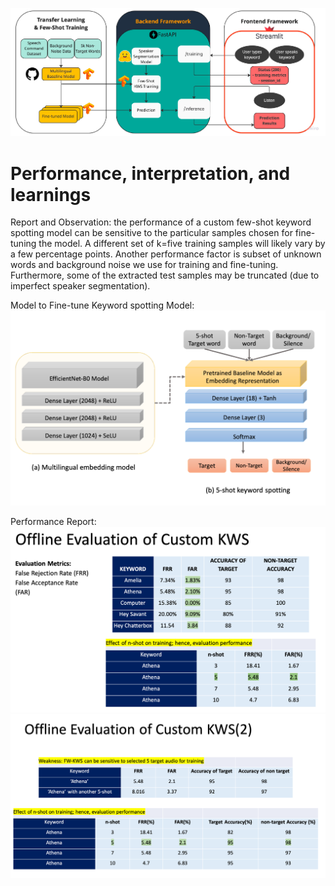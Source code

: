 ![Solution Architecture](Solution_Architecture_updated.png)

# Performance, interpretation, and learnings



Report and Observation:
the performance of a custom few-shot keyword spotting model can be sensitive to the particular samples chosen for fine-tuning the model. A different set of k=five training samples will likely vary by a few percentage points. Another performance factor is subset of unknown words and background noise we use for training and fine-tuning. Furthermore, some of the extracted test samples may be truncated (due to imperfect speaker segmentation).


Model to Fine-tune Keyword spotting Model:
![model](custom_FS_kws_model.png)

Performance Report:
![performance1](OfflineEvaluation_CustomKWS_1.png)
![performance2](OfflineEvaluation_CustomKWS_2.png)

